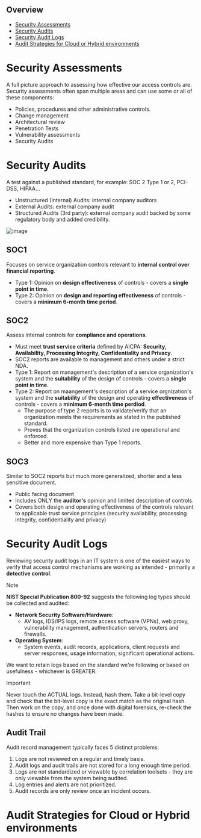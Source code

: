 ## Overview
- [Security Assessments](#security-assessments)
- [Security Audits](#security-audits)
- [Security Audit Logs](#security-audit-logs)
- [Audit Strategies for Cloud or Hybrid environments](#audit-strategies-for-cloud-or-hybrid-environments)

# Security Assessments
A full picture approach to assessing how effective our access controls are. Security assessments often span multiple areas and can use some or all of these components:
- Policies, procedures and other administrative controls.
- Change management
- Architectural review
- Penetration Tests
- Vulnerability assessments
- Security Audits

# Security Audits
A test against a published standard, for example: SOC 2 Type 1 or 2, PCI-DSS, HIPAA...
- Unstructured (Internal) Audits: internal company auditors
- External Audits: external company audit
- Structured Audits (3rd party): external company audit backed by some regulatory body and added credibility.

![image](https://github.com/0xScorpio/Certifications/assets/140411254/aa53b6a7-ffc8-4b47-b1f5-c28a4b25b342)

## SOC1
Focuses on service organization controls relevant to **internal control over financial reporting**.
- Type 1: Opinion on **design effectiveness** of controls - covers a **single point in time**.
- Type 2: Opinion on **design and reporting effectiveness** of controls - covers a **minimum 6-month time period**.

## SOC2
Assess internal controls for **compliance and operations**.
- Must meet **trust service criteria** defined by AICPA: **Security, Availability, Processing Integrity, Confidentiality and Privacy**.
- SOC2 reports are available to management and others under a strict NDA.
- Type 1: Report on management's description of a service organization's system and the **suitability** of the design of controls - covers a **single point in time**.
- Type 2: Report on maangement's description of a service orgnization's system and the **suitability** of the design and operating **effectiveness** of controls - covers a **minimum 6-month time perdiod**.
  - The purpose of type 2 reports is to validate/verify that an organization meets the requirements as stated in the published standard.
  - Proves that the organization controls listed are operational and enforced.
  - Better and more expensive than Type 1 reports.

## SOC3
Similar to SOC2 reports but much more generalized, shorter and a less sensitive document.
- Public facing document
- Includes ONLY the **auditor's** opinion and limited description of controls.
- Covers both design and operating effectiveness of the controls relevant to applicable trust service principles (security availability, processing integrity, confidentiality and privacy)

# Security Audit Logs
Reviewing security audit logs in an IT system is one of the easiest ways to verify that access control mechanisms are working as intended - primarily a **detective control**.
> [!NOTE]
> **NIST Special Publication 800-92** suggests the following log types should be collected and audited:
> - **Network Security Software/Hardware**:
>   - AV logs, IDS/IPS logs, remote access software (VPNs), web proxy, vulnerability management, authentication servers, routers and firewalls.
> - **Operating System**:
>   - System events, audit records, applications, client requests and server responses, usage information, significant operational actions.

We want to retain logs based on the standard we're following or based on usefulness - whichever is GREATER.

> [!IMPORTANT]
> Never touch the ACTUAL logs. Instead, hash them.
> Take a bit-level copy and check that the bit-level copy is the exact match as the original hash.
> Then work on the copy, and once done with digital forensics, re-check the hashes to ensure no changes have been made.

## Audit Trail
Audit record management typically faces 5 distinct problems:
1. Logs are not reviewed on a regular and timely basis.
2. Audit logs and audit trails are not stored for a long enough time period.
3. Logs are not standardized or viewable by correlation toolsets - they are only viewable from the system being audited.
4. Log entries and alerts are not prioritized.
5. Audit records are only review once an incident occurs.

# Audit Strategies for Cloud or Hybrid environments

